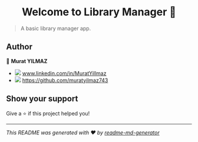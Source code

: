 <h1 align="center">Welcome to Library Manager 👋</h1>
<p>
</p>

> A basic library manager app.

## Author

👤 **Murat YILMAZ**

* <img src="https://img.shields.io/badge/LinkedIn-0077B5?style=for-the-badge&logo=linkedin&logoColor=white" />  www.linkedin.com/in/MuratYillmaz  
* <img src="https://img.shields.io/badge/GitHub-100000?style=for-the-badge&logo=github&logoColor=white" /> https://github.com/muratyilmaz743

## Show your support

Give a ⭐️ if this project helped you!

***
_This README was generated with ❤️ by [readme-md-generator](https://github.com/kefranabg/readme-md-generator)_
